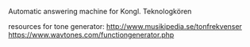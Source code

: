 Automatic answering machine for Kongl. Teknologkören

resources for tone generator:
http://www.musikipedia.se/tonfrekvenser
https://www.wavtones.com/functiongenerator.php
